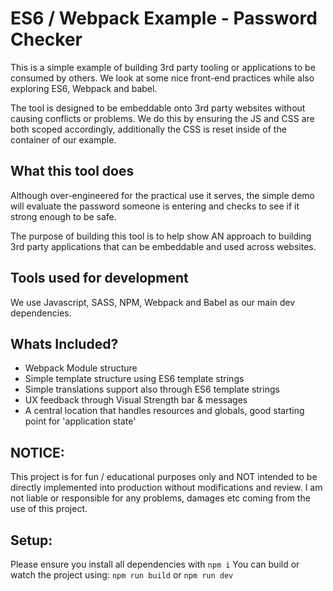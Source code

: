 ES6 / Webpack Example - Password Checker
===================


This is a simple example of building 3rd party tooling or applications to be consumed by others.
We look at some nice front-end practices while also exploring ES6, Webpack and babel.

The tool is designed to be embeddable onto 3rd party websites without causing conflicts or problems.
We do this by ensuring the JS and CSS are both scoped accordingly, additionally the CSS is reset inside of the container of our example.

## What this tool does
Although over-engineered for the practical use it serves, the simple demo will evaluate the password someone is entering and checks to see if it strong enough to be safe.

The purpose of building this tool is to help show AN approach to building 3rd party applications that can be embeddable and used across websites.

## Tools used for development
We use Javascript, SASS, NPM, Webpack and Babel as our main dev dependencies.

## Whats Included?

 - Webpack Module structure
 - Simple template structure using ES6 template strings
 - Simple translations support also through ES6 template strings
 - UX feedback through Visual Strength bar & messages
 - A central location that handles resources and globals, good starting point for 'application state'

## NOTICE:

This project is for fun / educational purposes only and NOT intended to be directly implemented into production without modifications and review.
I am not liable or responsible for any problems, damages etc coming from the use of this project.

## Setup:

Please ensure you install all dependencies with `npm i`
You can build or watch the project using: `npm run build` or `npm run dev`
